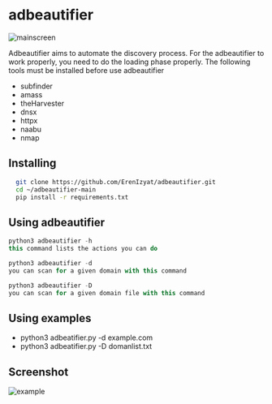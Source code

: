 
# adbeautifier
![mainscreen](https://github.com/ErenIzyat/adbeautifier/assets/56388061/32f83d07-fd60-4a58-9527-cf82dd133941)


Adbeautifier aims to automate the discovery process. For the adbeautifier to work properly, you need to do the loading phase properly.
The following tools must be installed before use adbeautifier
- subfinder
- amass
- theHarvester
- dnsx
- httpx
- naabu
- nmap


## Installing



```bash 
  git clone https://github.com/ErenIzyat/adbeautifier.git
  cd ~/adbeautifier-main
  pip install -r requirements.txt
```
    
## Using adbeautifier

```javascript
python3 adbeautifier -h  
this command lists the actions you can do

python3 adbeautifier -d 
you can scan for a given domain with this command

python3 adbeautifier -D
you can scan for a given domain file with this command

```

  
## Using examples
- python3 adbeatifier.py -d example.com
- python3 adbeatifier.py -D domanlist.txt







## Screenshot

![example](https://github.com/ErenIzyat/adbeautifier/assets/56388061/5fd793ee-5cb6-4e39-85e1-ec7c94d393be)



  
